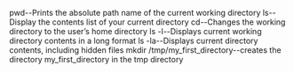 pwd--Prints the absolute path name of the current working directory
ls--Display the contents list of your current directory
cd--Changes the working directory to the user’s home directory
ls -l--Displays current working directory contents in a long format
ls -la--Displays current directory contents, including hidden files
mkdir /tmp/my_first_directory--creates the directory my_first_directory in the tmp directory